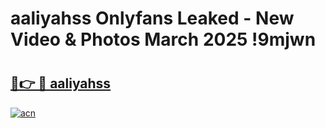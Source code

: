 # aaliyahss Onlyfans Leaked - New Video & Photos March 2025 !9mjwn

# <h2><a href="https://566hcc.iuczelnia.edu.pl?title=aaliyahss&ref=9mjwn">🔗👉 🔴 aaliyahss</a></h2>

[![acn](https://github.com/user-attachments/assets/0f9c940e-d8b0-45ae-aac7-cd30a18b3e1c)](https://566hcc.iuczelnia.edu.pl?title=aaliyahss&ref=9mjwn)

